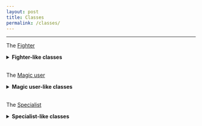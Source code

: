 ```yaml
---
layout: post
title: Classes
permalink: /classes/
---
```


***

The <a href="{{ site.baseurl }}/classes/fighter">Fighter</a>

<details markdown="1">
<summary><b>Fighter-like classes</b></summary>
*  The <a href="{{ site.baseurl }}/classes/veteran">Veteran</a>
*  The <a href="{{ site.baseurl }}/classes/knight-errant">Knight Errant</a>
*  The <a href="{{ site.baseurl }}/classes/champion">Champion</a>

</details>
<br>

The <a href="{{ site.baseurl }}/classes/magic-user">Magic user</a>

<details markdown="1">
<summary><b>Magic user-like classes</b></summary>
*  The <a href="{{ site.baseurl }}/classes/wandering-clergyman">Wandering Clergyman</a>
*  The <a href="{{ site.baseurl }}/classes/scion">Scion</a>
*  The <a href="{{ site.baseurl }}/classes/bloatmage">Bloatmage</a>

</details>
<br>

The <a href="{{ site.baseurl }}/classes/specialist">Specialist</a>

<details markdown="1">
<summary><b>Specialist-like classes</b></summary>
*  The <a href="{{ site.baseurl }}/classes/assassin">Assassin</a>
*  The <a href="{{ site.baseurl }}/classes/burglar">Burglar</a>
*  The <a href="{{ site.baseurl }}/classes/thug">Thug</a>

</details>
